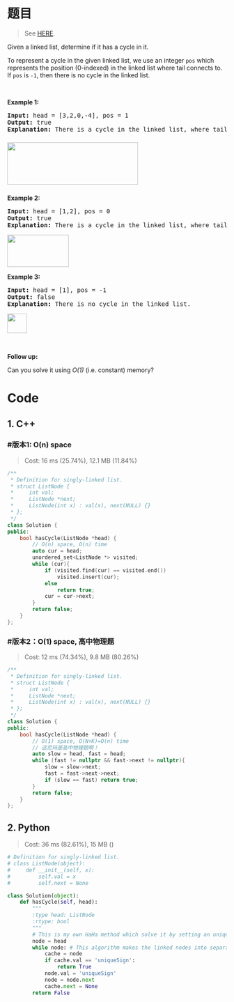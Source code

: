 # 题目

> See [HERE](https://leetcode.com/problems/linked-list-cycle/).

<div><p>Given a linked list, determine if it has a cycle in it.</p>

<p>To represent a cycle in the given linked list, we use an integer <code>pos</code> which represents the position (0-indexed)&nbsp;in the linked list where tail connects to. If <code>pos</code> is <code>-1</code>, then there is no cycle in the linked list.</p>

<p>&nbsp;</p>

<div>
<p><strong>Example 1:</strong></p>

<pre><strong>Input: </strong>head = <span id="example-input-1-1">[3,2,0,-4]</span>, pos = <span id="example-input-1-2">1</span>
<strong>Output: </strong><span id="example-output-1">true
<strong>Explanation:</strong> There is a cycle in the linked list, where tail connects to the second node.</span>
</pre>
</div>

<div>
<p><span><img alt="" src="https://assets.leetcode.com/uploads/2018/12/07/circularlinkedlist.png" style="width: 300px; height: 97px; margin-top: 8px; margin-bottom: 8px;"></span></p>

<p><strong>Example 2:</strong></p>

<pre><strong>Input: </strong>head = <span id="example-input-1-1">[1,2]</span>, pos = <span id="example-input-1-2">0</span>
<strong>Output: </strong><span id="example-output-1">true
<strong>Explanation:</strong> There is a cycle in the linked list, where tail connects to the first node.</span>
</pre>
</div>

<div>
<p><span><img alt="" src="https://assets.leetcode.com/uploads/2018/12/07/circularlinkedlist_test2.png" style="width: 141px; height: 74px;"></span></p>

<p><strong>Example 3:</strong></p>

<pre><strong>Input: </strong>head = <span id="example-input-1-1">[1]</span>, pos = <span id="example-input-1-2">-1</span>
<strong>Output: </strong><span id="example-output-1">false
<strong>Explanation:</strong> There is no cycle in the linked list.</span>
</pre>
</div>

<p><span><img alt="" src="https://assets.leetcode.com/uploads/2018/12/07/circularlinkedlist_test3.png" style="width: 45px; height: 45px;"></span></p>

<p>&nbsp;</p>

<p><strong>Follow up:</strong></p>

<p>Can you solve it using <em>O(1)</em> (i.e. constant) memory?</p>
</div>

# Code

## 1. C++

### #版本1: O(n) space

> Cost: 16 ms (25.74%), 12.1 MB (11.84%)

```cpp
/**
 * Definition for singly-linked list.
 * struct ListNode {
 *     int val;
 *     ListNode *next;
 *     ListNode(int x) : val(x), next(NULL) {}
 * };
 */
class Solution {
public:
    bool hasCycle(ListNode *head) {
        // O(n) space, O(n) time
        auto cur = head;
        unordered_set<ListNode *> visited;
        while (cur){
            if (visited.find(cur) == visited.end())
                visited.insert(cur);
            else
                return true;
            cur = cur->next;
        }
        return false;
    }
};
```

### #版本2：O(1) space, 高中物理题

> Cost: 12 ms (74.34%), 9.8 MB (80.26%)

```cpp
/**
 * Definition for singly-linked list.
 * struct ListNode {
 *     int val;
 *     ListNode *next;
 *     ListNode(int x) : val(x), next(NULL) {}
 * };
 */
class Solution {
public:
    bool hasCycle(ListNode *head) {
        // O(1) space, O(N+K)=O(n) time
        // 这尼玛是高中物理题啊！
        auto slow = head, fast = head;
        while (fast != nullptr && fast->next != nullptr){
            slow = slow->next;
            fast = fast->next->next;
            if (slow == fast) return true;
        }
        return false;
    }
};
```

## 2. Python

> Cost: 36 ms (82.61%), 15 MB ()

```python
# Definition for singly-linked list.
# class ListNode(object):
#     def __init__(self, x):
#         self.val = x
#         self.next = None

class Solution(object):
    def hasCycle(self, head):
        """
        :type head: ListNode
        :rtype: bool
        """
        # This is my own HaHa method which solve it by setting an unique sign to the visited node.
        node = head
        while node: # This algorithm makes the linked nodes into separated ones gradually
            cache = node
            if cache.val == 'uniqueSign':
                return True
            node.val = 'uniqueSign'
            node = node.next
            cache.next = None
        return False
```
